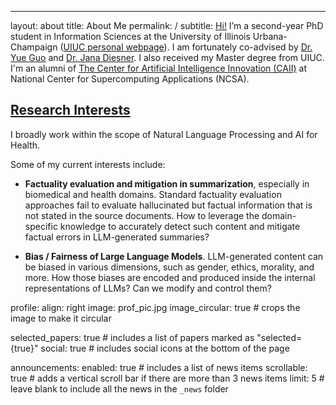 ---
layout: about
title: About Me
permalink: /
subtitle: <a href='#'>Hi!</a> I’m a second-year PhD student in Information Sciences at the University of Illinois Urbana-Champaign ([UIUC personal webpage](https://ischool.illinois.edu/people/zhiwen-jerome-you)). I am fortunately co-advised by [Dr. Yue Guo](https://yueguo-50.github.io/) and [Dr. Jana Diesner](https://jdiesnerlab.ischool.illinois.edu/). I also received my Master degree from UIUC. I'm an alumni of [The Center for Artificial Intelligence Innovation (CAII)](https://ai.ncsa.illinois.edu/) at National Center for Supercomputing Applications (NCSA).


## <a href='#'>Research Interests</a>

I broadly work within the scope of Natural Language Processing and AI for Health.

Some of my current interests include:

- **Factuality evaluation and mitigation in summarization**, especially in biomedical and health domains. Standard factuality evaluation approaches fail to evaluate hallucinated but factual information that is not stated in the source documents. How to leverage the domain-specific knowledge to accurately detect such content and mitigate factual errors in LLM-generated summaries?

- **Bias / Fairness of Large Language Models**. LLM-generated content can be biased in various dimensions, such as gender, ethics, morality, and more. How those biases are encoded and produced inside the internal representations of LLMs? Can we modify and control them?


profile:
  align: right
  image: prof_pic.jpg
  image_circular: true # crops the image to make it circular

selected_papers: true # includes a list of papers marked as "selected={true}"
social: true # includes social icons at the bottom of the page

announcements:
  enabled: true # includes a list of news items
  scrollable: true # adds a vertical scroll bar if there are more than 3 news items
  limit: 5 # leave blank to include all the news in the `_news` folder


